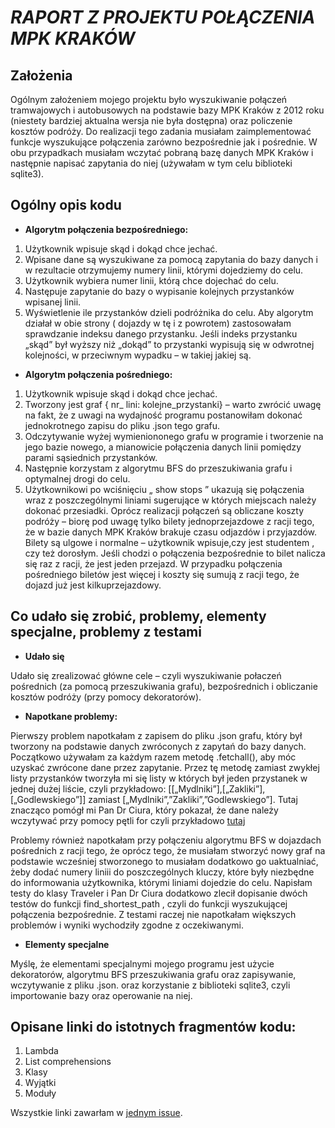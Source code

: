 # ***RAPORT Z PROJEKTU POŁĄCZENIA MPK KRAKÓW***

## **Założenia**
Ogólnym założeniem mojego projektu było wyszukiwanie połączeń tramwajowych i autobusowych na podstawie bazy MPK Kraków z 2012 roku (niestety bardziej aktualna wersja nie była dostępna) oraz policzenie kosztów podróży.
Do realizacji tego zadania musiałam zaimplementować funkcje wyszukujące połączenia zarówno bezpośrednie jak i pośrednie. W obu przypadkach musiałam wczytać pobraną bazę danych MPK Kraków  i następnie napisać zapytania do niej (używałam w tym celu biblioteki sqlite3).

 ## **Ogólny opis kodu**
 
- **Algorytm połączenia bezpośredniego:**
1. Użytkownik wpisuje skąd i dokąd chce jechać. 
2. Wpisane dane są wyszukiwane za pomocą zapytania do bazy danych i w rezultacie otrzymujemy numery linii, którymi dojedziemy do celu.
3. Użytkownik wybiera numer linii, którą chce dojechać do celu.
4.  Następuje zapytanie do bazy o wypisanie kolejnych przystanków wpisanej linii.
5.  Wyświetlenie ile przystanków dzieli podróżnika do celu.
Aby algorytm działał w obie strony ( dojazdy w tę i z powrotem) zastosowałam sprawdzanie indeksu danego przystanku. Jeśli indeks przystanku „skąd” był wyższy niż „dokąd” to  przystanki wypisują się w odwrotnej kolejności, w przeciwnym wypadku – w takiej jakiej są.

- **Algorytm połączenia pośredniego:**
1.	Użytkownik wpisuje skąd i dokąd chce jechać.
2.	Tworzony jest graf { nr_ lini: kolejne_przystanki} – warto zwrócić uwagę na fakt, że z uwagi na wydajność programu postanowiłam dokonać jednokrotnego zapisu do pliku .json tego grafu.
3.	Odczytywanie wyżej wymieniononego grafu w programie i tworzenie na jego bazie nowego, a mianowicie połączenia danych linii pomiędzy parami sąsiednich przystanków.
4.	Następnie korzystam z algorytmu BFS do przeszukiwania grafu i optymalnej drogi do celu.
5.	Użytkownikowi po wciśnięciu „ show stops ” ukazują się połączenia wraz z poszczególnymi liniami sugerujące w których miejscach należy dokonać przesiadki.
Oprócz realizacji połączeń są obliczane koszty podróży – biorę  pod uwagę tylko bilety jednoprzejazdowe z racji tego, że w bazie danych MPK Kraków brakuje czasu odjazdów i przyjazdów.
Bilety są ulgowe i normalne – użytkownik wpisuje,czy jest studentem , czy też dorosłym. Jeśli chodzi o połączenia bezpośrednie to bilet nalicza się raz z racji, że jest jeden przejazd. W przypadku połączenia pośredniego biletów jest więcej i koszty się sumują z racji tego, że dojazd już jest kilkuprzejazdowy.

## **Co udało się zrobić, problemy, elementy specjalne, problemy z testami**

 - **Udało się**
 
Udało się zrealizować główne cele – czyli wyszukiwanie połaczeń pośrednich (za pomocą przeszukiwania grafu), bezpośrednich i obliczanie kosztów podróży (przy pomocy dekoratorów). 

- **Napotkane problemy:**

Pierwszy problem napotkałam z zapisem do pliku .json grafu, który był tworzony na podstawie danych zwróconych z zapytań do bazy danych.
Początkowo używałam za każdym razem metodę .fetchall(), aby móc uzyskać zwrócone dane przez zapytanie. Przez tę metodę zamiast zwykłej listy przystanków tworzyła mi się listy w których był jeden przystanek w jednej dużej liście, czyli przykładowo: [[„Mydlniki”],[„Zakliki”],[„Godlewskiego”]] zamiast [„Mydlniki”,”Zakliki”,”Godlewskiego”]. 
 Tutaj znacząco pomógł mi Pan Dr Ciura, który pokazał, że dane należy wczytywać przy pomocy pętli for czyli przykładowo [tutaj](https://github.com/wokalove/MPK/blob/ad8acbab0cdb53dfb2e73d09f0366ebcb6e627ce/MPK.py#L211-L217)
 
Problemy również napotkałam przy połączeniu algorytmu BFS w dojazdach pośrednich z racji tego, że oprócz tego, że musiałam stworzyć nowy graf na podstawie wcześniej stworzonego to musiałam dodatkowo go uaktualniać, żeby dodać numery liniii do poszczególnych kluczy, które były niezbędne do informowania użytkownika, którymi liniami dojedzie do celu.
Napisłam testy do klasy Traveler i Pan Dr Ciura dodatkowo zlecił dopisanie dwóch testów do funkcji find_shortest_path , czyli do funkcji wyszukującej połączenia bezpośrednie. Z testami raczej nie napotkałam większych problemów i wyniki wychodziły zgodne z oczekiwanymi.

- **Elementy specjalne**

Myślę, że elementami specjalnymi mojego programu jest użycie dekoratorów, algorytmu BFS przeszukiwania grafu oraz zapisywanie,  wczytywanie z pliku .json. oraz korzystanie z biblioteki sqlite3, czyli importowanie bazy oraz operowanie na niej.

## **Opisane linki do istotnych fragmentów kodu:**
1.	Lambda
2.	List comprehensions
3.	Klasy
4.	Wyjątki
5.	Moduły

Wszystkie linki zawarłam w [jednym issue](https://github.com/wokalove/MPK/issues/3).
